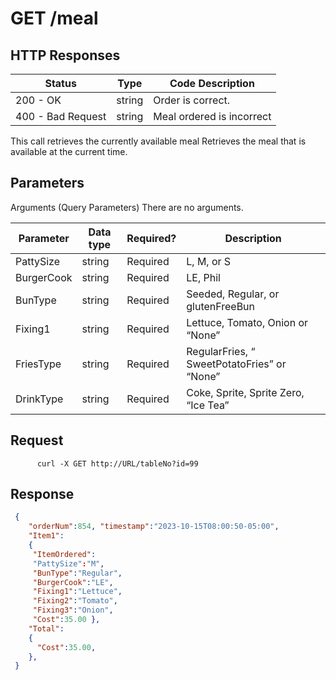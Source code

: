 # GET /meal

## HTTP Responses

| Status            | Type   | Code Description          |
|-------------------|--------|---------------------------|
| 200 - OK          | string | Order is correct.         |
| 400 - Bad Request | string | Meal ordered is incorrect |

This call retrieves the currently available meal Retrieves the meal that is available at the current time.

## Parameters

Arguments (Query Parameters) There are no arguments.


|  Parameter   | Data type|  Required? | Description                              |
|--------------|----------|------------|------------------------------------------|
| PattySize    | string   | Required   | L, M, or S                               |
| BurgerCook   | string   | Required   | LE, Phil                                 | 
| BunType      | string   | Required | Seeded, Regular, or glutenFreeBun          | 
| Fixing1      | string   | Required | Lettuce, Tomato, Onion or “None”           | 
| FriesType    | string   | Required | RegularFries, “ SweetPotatoFries” or “None”| 
| DrinkType    | string   | Required | Coke, Sprite, Sprite Zero, “Ice Tea”       | 

## Request

``` curl
      curl -X GET http://URL/tableNo?id=99
```
## Response

``` json
 { 
    "orderNum":854, "timestamp":"2023-10-15T08:00:50-05:00", 
    "Item1":
    { 
     "ItemOrdered":
     "PattySize":"M", 
     "BunType":"Regular", 
     "BurgerCook":"LE", 
     "Fixing1":"Lettuce",
     "Fixing2":"Tomato",
     "Fixing3":"Onion", 
     "Cost":35.00 },
    "Total":
    {
      "Cost":35.00,
    },
 }
```

